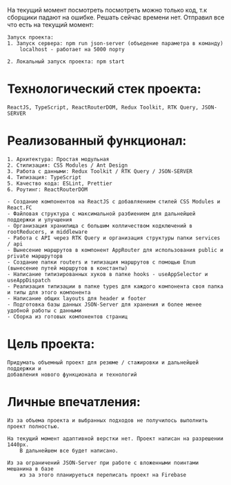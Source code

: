 На текущий момент посмотреть посмотреть можно только код, т.к сборщики падают 
    на ошибке. Решать сейчас времени нет. Отправил все что есть на текущий 
    момент:

    Запуск проекта:
    1. Запуск сервера: npm run json-server (объедение параметра в команду)
        localhost - работает на 5000 порту
        
    2. Локальный запуск проекта: npm start       

# Технологический стек проекта: 
    ReactJS, TypeScript, ReactRouterDOM, Redux Toolkit, RTK Query, JSON-SERVER

# Реализованный функционал:
    1. Архитектура: Простая модульная
    2. Стилизация: CSS Modules / Ant Design 
    3. Работа с данными: Redux Toolkit / RTK Query / JSON-SERVER
    4. Типизация: TypeScript
    5. Качество кода: ESLint, Prettier
    6. Роутинг: ReactRouterDOM

    - Создание компонентов на ReactJS с добавляением стилей CSS Modules и React.FC
    - Файловая структура с максимальной разбиением для дальнейшей поддержки и улучшения
    - Организация хранилища с большим колличеством кодключений в rootReducers, и middleware
    - Работа с API через RTK Query и организация структуры папки services / api 
    - Вынесение маршрутов в компонент AppRouter для использования public и private маршруторв
    - Создание папки routers и типизация маршрутов с помощью Enum (вынесение путей маршрутов в константы)
    - Написание типизированных хуков в папке hooks - useAppSelector и useAppDispatch
    - Реализация типизации в папке types для каждого компонента своя папка и типы для этого компонента
    - Написание общих layouts для header и footer
    - Подготовка базы данных JSON-Server для хранения и более менее удобной работы с данными
    - Сборка из готовых компонентов страниц
    
# Цель проекта:
    Придумать объемный проект для резюме / стажировки и дальнейшей поддержки и 
    добавления нового функционала и технологий

# Личные впечатления:
    Из за объема проекта и выбранных подходов не получилось выполнить проект полностью. 
    
    На текущий момент адаптивной верстки нет. Проект написан на разрешении 1440px. 
        В дальнейшем все будет написано.
    
    Из за ограничений JSON-Server при работе с вложенными поинтами мешанина в базе
        из за этого планируеться переписать проект на Firebase

    
    





    
